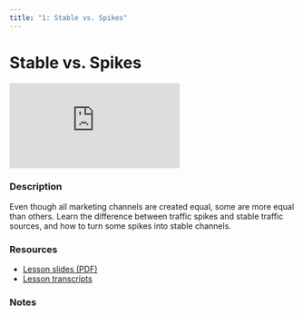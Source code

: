 ```yaml
---
title: "1: Stable vs. Spikes"
---
```


# Stable vs. Spikes

<div class='embed-container'><iframe src='https://player.vimeo.com/video/322702388' frameborder='0' webkitAllowFullScreen mozallowfullscreen allowFullScreen></iframe></div>


### Description

Even though all marketing channels are created equal, some are more equal than others. Learn the difference between traffic spikes and stable traffic sources, and how to turn some spikes into stable channels.

### Resources

- [Lesson slides (PDF)](https://wvww.googledrive.com/file_public_link)
- [Lesson transcripts](https://wvww.googledrive.com/file_public_link)

### Notes